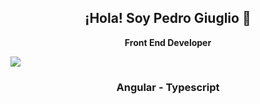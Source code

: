  <h2 align="center">¡Hola! Soy Pedro Giuglio 👋</h2>
</p>
<p align="center"><strong>Front End Developer</strong><br/></p>
<img src="https://static-00.iconduck.com/assets.00/angular-icon-483x512-3apnmqn2.png">
<br />



<h3 align="center">Angular - Typescript</h3>
